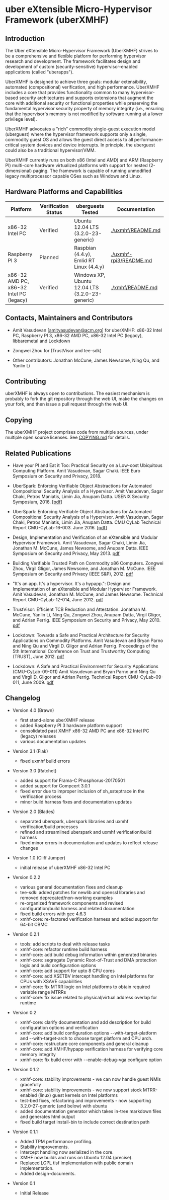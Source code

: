 # uber eXtensible Micro-Hypervisor Framework (uberXMHF)

## Introduction

The Uber eXtensible Micro-Hypervisor Framework (UberXMHF)
strives to be a comprehensive and flexible platform for performing 
hypervisor research and development. The framework facilitates 
design and development of custom (security-sensitive) hypervisor-enabled 
applications (called "uberapps").

UberXMHF is designed to achieve three goals: modular extensibility,
automated (compositional) verification, and high performance. 
UberXMHF includes a core that provides functionality common to many 
hypervisor-based security architectures and supports extensions that 
augment the core with additional security or functional properties while 
preserving the fundamental hypervisor security property of memory integrity 
(i.e., ensuring that the hypervisor's memory is not modified by 
software running at a lower privilege level).

UberXMHF advocates a "rich" commodity single-guest execution model 
(uberguest) where the hypervisor framework supports only a single, 
commodity guest OS and allows the guest direct access to all 
performance-critical system devices and device interrupts. 
In principle, the uberguest could also be a traditional hypervisor/VMM. 

UberXMHF currently runs on both x86 (Intel and AMD) and ARM (Raspberry PI) 
multi-core hardware virtualized platforms with support for 
nested (2-dimensional) paging. 
The framework is capable of running unmodified legacy multiprocessor 
capable OSes such as Windows and Linux.  

## Hardware Platforms and Capabilities


| Platform 	| Verification Status 	| uberguests Tested	| Documentation |
| --- 		| 	--- 				| 			--- 	| --- 			| 
| x86-32 Intel PC |	Verified			| Ubuntu 12.04 LTS  (3.2.0-23-generic) |  [./uxmhf/README.md](uxmhf/README.md) |
| Raspberry PI 3 |	Planned			| Raspbian (4.4.y), <br> Emlid RT Linux (4.4.y) |  [./uxmhf-rpi3/README.md](uxmhf-rpi3/README.md) |
| x86-32 AMD PC, <br> x86-32 Intel PC (legacy) |	Verified			| Windows XP, <br> Ubuntu 12.04 LTS (3.2.0-23-generic) |  [./xmhf/README.md](xmhf/README.md) |


## Contacts, Maintainers and Contributors
* Amit Vasudevan [amitvasudevan@acm.org] for uberXMHF: x86-32 Intel PC, Raspberry PI 3,
x86-32 AMD PC, x86-32 Intel PC (legacy), libbaremetal and Lockdown

* Zongwei Zhou for (TrustVisor and tee-sdk)

* Other contributors: Jonathan McCune, James Newsome, Ning Qu, and Yanlin Li


## Contributing

uberXMHF is always open to contributions. The easiest mechanism is probably to
fork the git repository through the web UI, make the changes on your fork, 
and then issue a pull request through the web UI.


## Copying

The uberXMHF project comprises code from multiple sources, under multiple
open source licenses. See [COPYING.md](COPYING.md) for details.

## Related Publications

* Have your PI and Eat it Too: Practical Security on a Low-cost Ubiquitous 
Computing Platform. Amit Vasudevan, Sagar Chaki. IEEE Euro Symposium on
Security and Privacy, 2018.

* UberSpark: Enforcing Verifiable Object Abstractions for Automated Compositional Security Analysis of a Hypervisor. Amit Vasudevan, Sagar Chaki, Petros Maniatis, Limin Jia, Anupam Datta. USENIX Security Symposium, 2016. [[pdf](http://hypcode.org/paper-uberspark-xmhf-USENIXSEC-2016.pdf)]

* UberSpark: Enforcing Verifiable Object Abstractions for Automated Compositional Security Analysis of a Hypervisor. Amit Vasudevan, Sagar Chaki, Petros Maniatis, Limin Jia, Anupam Datta. CMU CyLab Technical Report CMU-CyLab-16-003. June 2016. [[pdf](http://hypcode.org/tr_CMUCyLab16003.pdf)]

* Design, Implementation and Verification of an eXtensible and 
  Modular Hypervisor Framework. Amit Vasudevan, Sagar Chaki, Limin Jia,
  Jonathan M. McCune, James Newsome, and Anupam Datta. 
  IEEE Symposium on Security and Privacy, 
  May 2013. [pdf](http://hypcode.org/paper-xmhf-IEEES&P-2013.pdf)

* Building Verifiable Trusted Path on Commodity x86 Computers.
  Zongwei Zhou, Virgil Gligor, James Newsome, and Jonathan M. McCune. 
  IEEE Symposium on Security and Privacy (IEEE S&P), 2012.
  [pdf](http://users.ece.cmu.edu/~zongweiz/media/TP_Oakland12.pdf)

* "It's an app. It's a hypervisor. It's a hypapp.": Design and
  Implementation of an eXtensible and Modular Hypervisor
  Framework. Amit Vasudevan, Jonathan M. McCune, and James
  Newsome. Technical Report CMU-CyLab-12-014, June 2012.
  [pdf](http://www.cylab.cmu.edu/files/pdfs/tech_reports/CMUCyLab12014.pdf)

* TrustVisor: Efficient TCB Reduction and Attestation.  Jonathan
  M. McCune, Yanlin Li, Ning Qu, Zongwei Zhou, Anupam Datta, Virgil
  Gligor, and Adrian Perrig. IEEE Symposium on Security and Privacy,
  May 2010. [pdf](http://www.ece.cmu.edu/~jmmccune/papers/MLQZDGP2010.pdf)

* Lockdown: Towards a Safe and Practical Architecture for Security
  Applications on Commodity Platforms.  Amit Vasudevan and Bryan Parno
  and Ning Qu and Virgil D. Gligor and Adrian Perrig. Proceedings of
  the 5th International Conference on Trust and Trustworthy Computing
  (TRUST), June 2012.
  [pdf](http://hypcode.org/paper-lockdown-TRUST-2012.pdf)

* Lockdown: A Safe and Practical Environment for Security Applications
  (CMU-CyLab-09-011) Amit Vasudevan and Bryan Parno and Ning Qu and
  Virgil D. Gligor and Adrian Perrig. Technical Report
  CMU-CyLab-09-011, June 2009.
  [pdf](http://www.cylab.cmu.edu/files/pdfs/tech_reports/CMUCyLab09011.pdf)

  
## Changelog

* Version 4.0 (Brawn)
	* first stand-alone uberXMHF release
	* added Raspberry PI 3 hardware platform support
	* consolidated past XMHF x86-32 AMD PC and x86-32 Intel PC (legacy) releases
	* various documentation updates

* Version 3.1 (Flak)
	* fixed uxmhf build errors

* Version 3.0 (Ratchet)
	* added support for Frama-C Phosphorus-20170501
	* added support for Compcert 3.0.1
	* fixed error due to improper inclusion of xh_ssteptrace in the verification process
	* minor build harness fixes and documentation updates

* Version 2.0 (Blades)
	* separated uberspark, uberspark libraries and uxmhf verification/build processes
	* refined and streamlined uberspark and uxmhf verification/build harness
	* fixed minor errors in documentation and updates to reflect release changes

* Version 1.0 (Cliff Jumper)
	* initial release of uberXMHF x86-32 Intel PC
  
* Version 0.2.2
    * various general documentation fixes and cleanup
    * tee-sdk: added patches for newlib and openssl libraries and removed deprecated/non-working examples 
    * re-organized framework components and revised configuration/build harness and related documentation	
    * fixed build errors with gcc 4.6.3
    * xmhf-core: re-factored verification harness and added support for 64-bit CBMC
  
* Version 0.2.1
	* tools: add scripts to deal with release tasks
	* xmhf-core: refactor runtime build harness
	* xmhf-core: add build debug information within generated binaries
	* xmhf-core: segregate Dynamic Root-of-Trust and DMA protection logic and build configuration options
	* xmhf-core: add support for upto 8 CPU cores 
	* xmhf-core: add XSETBV intercept handling on Intel platforms for CPUs with XSAVE capabilities 
	* xmhf-core: fix MTRR logic on Intel platforms to obtain required variable range MTRRs 
	* xmhf-core: fix issue related to physical/virtual address overlap for runtime 
  
* Version 0.2
	* xmhf-core: clarify documentation and add description for build configuration options and verification
	* xmhf-core: add build configuration options --with-target-platform and --with-target-arch to choose target platform and CPU arch.
	* xmhf-core: restructure core components and general cleanup
	* xmhf-core: add XMHF/hypapp verification harness for verifying core memory integrity
	* xmhf-core: fix build error with --enable-debug-vga configure option
  
* Version 0.1.2
    * xmhf-core: stability improvements - we can now handle guest NMIs gracefully
    * xmhf-core: stability improvements - we now support stock MTRR-enabled (linux) guest kernels on Intel platforms
    * test-bed fixes, refactoring and improvements - now supporting 3.2.0-27-generic (and below) with ubuntu
    * added documentation generator which takes in-tree markdown files and generates html output
    * fixed build target install-bin to include correct destination path
  
* Version 0.1.1
    * Added TPM performance profiling.
    * Stability improvements.
    * Intercept handling now serialized in the core.
    * XMHF now builds and runs on Ubuntu 12.04 (precise).
    * Replaced LGPL tlsf implementation with public domain implementation.
    * Added design-documents.
  
* Version 0.1 
   * Initial Release
  